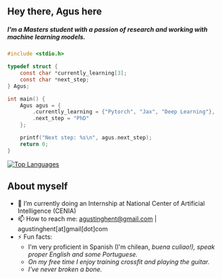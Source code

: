 

## Hey there, Agus here
##### I'm a Masters student with a passion of research and working with machine learning models.
```c
#include <stdio.h>

typedef struct {
    const char *currently_learning[3];
    const char *next_step;
} Agus;

int main() {
    Agus agus = {
        .currently_learning = {"Pytorch", "Jax", "Deep Learning"},
        .next_step = "PhD"
    };

    printf("Next step: %s\n", agus.next_step);
    return 0;
}

```

[![Top Languages](https://github-readme-stats.vercel.app/api/top-langs/?username=aghents&layout=compact&hide=html,css,javascript,jupyter%20notebook,php)]()


## About myself 
 
- 🌱 I’m currently doing an Internship at National Center of Artificial Intelligence (CENIA)
- 📫 How to reach me: agustinghent@gmail.com | agustinghent[at]gmail[dot]com
- ⚡ Fun facts:
    * I'm very proficient in Spanish (I'm chilean, <em>buena culiao!<em>), speak proper English and some Portuguese.
    * On my free time I enjoy training crossfit and playing the guitar.
    * I've never broken a bone.



   
